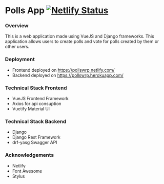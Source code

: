 # Polls App [![Netlify Status](https://api.netlify.com/api/v1/badges/88e6d7d0-22a5-4d50-9fec-61a4fab5a041/deploy-status)](https://app.netlify.com/sites/pollswrp/deploys)

### Overview
This is a web application made using VueJS and Django frameworks. This application allows users to create polls and vote for polls created by them or other users.

### Deployment
- Frontend deployed on https://pollswrp.netlify.com/
- Backend deployed on https://pollswrp.herokuapp.com/

### Technical Stack Frontend
- VueJS Frontend Framework
- Axios for api consuption
- Vuetify Material UI

### Technical Stack Backend
- Django
- Django Rest Framework
- drf-yasg Swagger API

### Acknowledgements
- Netlify
- Font Awesome
- Stylus
